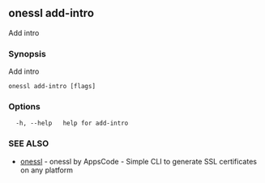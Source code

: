 ## onessl add-intro

Add intro

### Synopsis

Add intro

```
onessl add-intro [flags]
```

### Options

```
  -h, --help   help for add-intro
```

### SEE ALSO

* [onessl](onessl.md)	 - onessl by AppsCode - Simple CLI to generate SSL certificates on any platform

